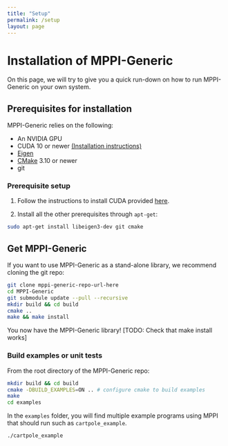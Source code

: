 ```yaml
---
title: "Setup"
permalink: /setup
layout: page
---
```


<!-- layout: page -->

# Installation of MPPI-Generic
On this page, we will try to give you a quick run-down on how to run MPPI-Generic on your own system.

## Prerequisites for installation
MPPI-Generic relies on the following:
* An NVIDIA GPU
* CUDA 10 or newer [(Installation instructions)](https://docs.nvidia.com/cuda/cuda-installation-guide-linux/index.html)
* [Eigen](https://eigen.tuxfamily.org/index.php?title=Main_Page)
* [CMake](https://cmake.org/) 3.10 or newer
* git

### Prerequisite setup
1. Follow the instructions to install CUDA provided [here](https://docs.nvidia.com/cuda/cuda-installation-guide-linux/index.html).

2. Install all the other prerequisites through `apt-get`:
```bash
sudo apt-get install libeigen3-dev git cmake
```

## Get MPPI-Generic
If you want to use MPPI-Generic as a stand-alone library, we recommend cloning the git repo:
```bash
git clone mppi-generic-repo-url-here
cd MPPI-Generic
git submodule update --pull --recursive
mkdir build && cd build
cmake ..
make && make install
```
You now have the MPPI-Generic library! [TODO: Check that make install works]
### Build examples or unit tests
From the root directory of the MPPI-Generic repo:
```bash
mkdir build && cd build
cmake -DBUILD_EXAMPLES=ON .. # configure cmake to build examples
make
cd examples
```
In the `examples` folder, you will find multiple example programs using MPPI that should run such as `cartpole_example`.
```bash
./cartpole_example
```
